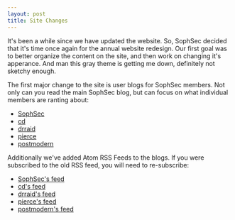 ```yaml
---
layout: post
title: Site Changes
---
```


It's been a while since we have updated the website. So, SophSec decided
that it's time once again for the annual website redesign. Our first goal
was to better organize the content on the site, and then work on changing
it's apperance. And man this gray theme is getting me down, definitely
not sketchy enough.

The first major change to the site is user blogs for SophSec members. Not
only can you read the main SophSec blog, but can focus on what individual
members are ranting about:

* [SophSec](/)
* [cd](/cd/)
* [drraid](/drraid/)
* [pierce](/pierce/)
* [postmodern](/postmodern/)

Additionally we've added Atom RSS Feeds to the blogs. If you were subscribed
to the old RSS feed, you will need to re-subscribe:

* [SophSec's feed](/atom.xml)
* [cd's feed](/cd/atom.xml)
* [drraid's feed](/drraid/atom.xml)
* [pierce's feed](/pierce/atom.xml)
* [postmodern's feed](/postmodern/atom.xml)

